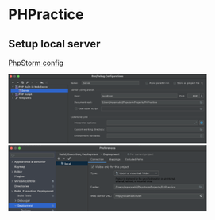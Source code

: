 # PHPractice

## Setup local server
[PhpStorm config](https://www.jetbrains.com/help/phpstorm/creating-local-server-configuration.html#server-url)

<img src="pics/php-local-server_1.png" alt="drawing" width="400"/>
<img src="pics/php-local-server_2.png" alt="drawing" width="400"/>